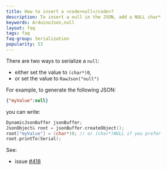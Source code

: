 ```yaml
---
title: How to insert a <code>null</code>?
description: To insert a null in the JSON, add a NULL char*
keywords: ArduinoJson,null
layout: faq
tags: faq
faq-group: Serialization
popularity: 53
---
```


There are two ways to serialize a `null`:

* either set the value to `(char*)0`,
* or set the value to `RawJson("null")`

For example, to generate the following JSON:

```json
{"myValue":null}
```

you can write:

```c++
DynamicJsonBuffer jsonBuffer;
JsonObject& root = jsonBuffer.createObject();
root["myValue"] = (char*)0; // or (char*)NULL if you prefer
root.printTo(Serial);
```

See:

* issue [#418](https://github.com/bblanchon/ArduinoJson/issues/418)
